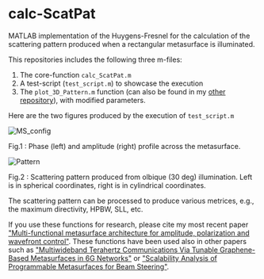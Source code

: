 # calc-ScatPat
MATLAB implementation of the Huygens-Fresnel for the calculation of the scattering pattern produced when a rectangular metasurface is illuminated.

This repositories includes the following three m-files:
1. The core-function ```calc_ScatPat.m``` 
2. A test-script (```test_script.m```) to showcase the execution
3. The ```plot_3D_Pattern.m``` function (can also be found in my [other repository](https://github.com/alexpiti/Plot-Pattern)), with modified parameters.

Here are the two figures produced by the execution of ```test_script.m```

![MS_config](https://user-images.githubusercontent.com/97299585/171837671-ff581032-ff32-41e3-9b42-edc133d4bc7f.png)

Fig.1 : Phase (left) and amplitude (right) profile across the metasurface.

![Pattern](https://user-images.githubusercontent.com/97299585/171837691-3dcbc20d-bfd5-4e19-845d-ae0f80162bdb.png)

Fig.2 : Scattering pattern produced from olbique (30 deg) illumination. Left is in spherical coordinates, right is in cylindrical coordinates.

The scattering pattern can be processed to produce various metrices, e.g., the maximum directivity, HPBW, SLL, etc.

If you use these functions for research, please cite my most recent paper ["Multi-functional metasurface architecture for amplitude, polarization and wavefront control"](https://arxiv.org/abs/2204.03962). These functions have been used also in other papers such as ["Multiwideband Terahertz Communications Via Tunable Graphene-Based Metasurfaces in 6G Networks"](https://arxiv.org/abs/2203.10298) or ["Scalability Analysis of Programmable Metasurfaces for Beam Steering"](https://arxiv.org/abs/2004.06917).
